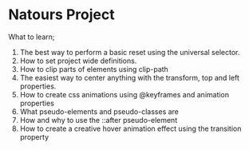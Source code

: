 # Natours Project

What to learn;

1. The best way to perform a basic reset using the universal selector.
2. How to set project wide definitions.
3. How to clip parts of elements using clip-path
4. The easiest way to center anything with the transform, top and left properties.
5. How to create css animations using @keyframes and animation properties
6. What pseudo-elements and pseudo-classes are
7. How and why to use the ::after pseudo-element
8. How to create a creative hover animation effect using the transition property
